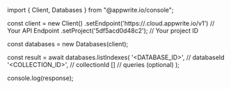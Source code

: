 import { Client, Databases } from "@appwrite.io/console";

const client = new Client()
    .setEndpoint('https://<REGION>.cloud.appwrite.io/v1') // Your API Endpoint
    .setProject('5df5acd0d48c2'); // Your project ID

const databases = new Databases(client);

const result = await databases.listIndexes(
    '<DATABASE_ID>', // databaseId
    '<COLLECTION_ID>', // collectionId
    [] // queries (optional)
);

console.log(response);
